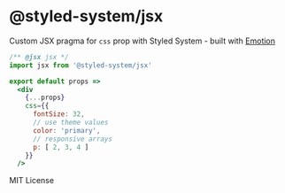 
# @styled-system/jsx

Custom JSX pragma for `css` prop with Styled System - built with [Emotion][]

```jsx
/** @jsx jsx */
import jsx from '@styled-system/jsx'

export default props =>
  <div
    {...props}
    css={{
      fontSize: 32,
      // use theme values
      color: 'primary',
      // responsive arrays
      p: [ 2, 3, 4 ]
    }}
  />
```

[emotion]: https://emotion.sh

MIT License
